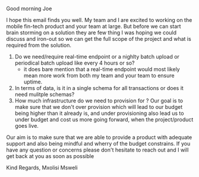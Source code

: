 Good morning Joe

I hope this email finds you well. My team and I are excited to working on the mobile fin-tech product and your team at large. But before we can start brain storming on a solution they are few thing I was hoping we could discuss and iron-out so we can get the full scope of the project and what is required from the solution.

1. Do we need/require real-time endpoint or a nighlty batch upload or periodical batch upload like every 4 hours or so?
    - it does bare mention that a real-time endpoint would most likely mean more work from both my team and your team to ensure uptime.
2. In terms of data, is it in a single schema for all transactions or does it need mulitple schemas?
3. How much infrastructure do we need to provision for ? Our goal is to make sure that we don't over provision which will lead to our budget being higher than it already is, and under provisioning also lead us to under budget and cost us more going forward, when the project/product goes live.

Our aim is to make sure that we are able to provide a product with adequate support and also being mindful and wherry of the budget constrains. If you have any question or concerns please don't hesitate to reach out and I will get back at you as soon as possible  

Kind Regards,
Mxolisi Msweli